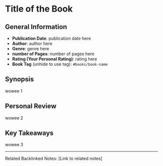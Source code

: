 # Title of the Book

## General Information
- **Publication Date**: publication date here
- **Author**: author here
- **Genre**: genre here
- **number of Pages**: number of pages here
- **Rating (Your Personal Rating)**: rating here
- **Book Tag** (unhide to use tag): `#books/book-name`

## Synopsis
wowee 1

## Personal Review
wowee 2

## Key Takeaways
wowee 3

---
Related Backlinked Notes: [Link to related notes]
